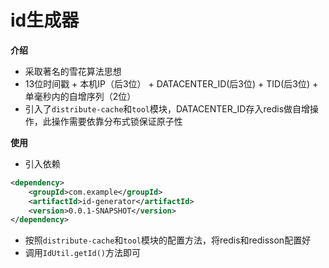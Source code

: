 # id生成器

**介绍**

- 采取著名的雪花算法思想
- 13位时间戳 + 本机IP（后3位） + DATACENTER_ID(后3位) + TID(后3位) + 单毫秒内的自增序列（2位）
- 引入了`distribute-cache`和`tool`模块，DATACENTER_ID存入redis做自增操作，此操作需要依靠分布式锁保证原子性

**使用**

- 引入依赖
```xml
<dependency>
    <groupId>com.example</groupId>
    <artifactId>id-generator</artifactId>
    <version>0.0.1-SNAPSHOT</version>
</dependency>
```
- 按照`distribute-cache`和`tool`模块的配置方法，将redis和redisson配置好
- 调用`IdUtil.getId()`方法即可

